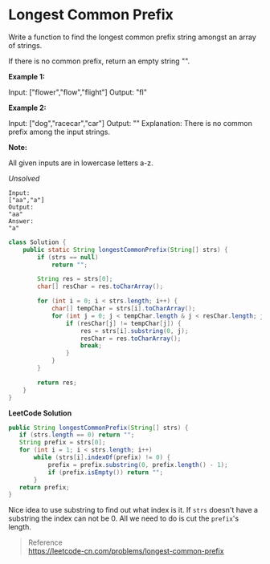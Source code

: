 # Longest Common Prefix
Write a function to find the longest common prefix string amongst an array of strings.

If there is no common prefix, return an empty string "".

**Example 1:**

Input: ["flower","flow","flight"]
Output: "fl"

**Example 2:**

Input: ["dog","racecar","car"]
Output: ""
Explanation: There is no common prefix among the input strings.

**Note:**

All given inputs are in lowercase letters a-z.

*Unsolved*
```
Input:
["aa","a"]
Output:
"aa"
Answer:
"a"
```
```java
class Solution {
    public static String longestCommonPrefix(String[] strs) {
        if (strs == null)
            return "";

        String res = strs[0];
        char[] resChar = res.toCharArray();

        for (int i = 0; i < strs.length; i++) {
            char[] tempChar = strs[i].toCharArray();
            for (int j = 0; j < tempChar.length & j < resChar.length; j++) {
                if (resChar[j] != tempChar[j]) {
                    res = strs[i].substring(0, j);
                    resChar = res.toCharArray();
                    break;
                }
            }
        }

        return res;
    }
}
```

**LeetCode Solution**
```java
public String longestCommonPrefix(String[] strs) {
   if (strs.length == 0) return "";
   String prefix = strs[0];
   for (int i = 1; i < strs.length; i++)
       while (strs[i].indexOf(prefix) != 0) {
           prefix = prefix.substring(0, prefix.length() - 1);
           if (prefix.isEmpty()) return "";
       }        
   return prefix;
}
```
Nice idea to use substring to find out what index is it. If `strs` doesn't have a substring the index can not be 0. All we need to do is cut the `prefix`'s length.

> Reference  
> https://leetcode-cn.com/problems/longest-common-prefix
